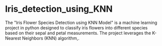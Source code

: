 # Iris_detection_using_KNN
The "Iris Flower Species Detection using KNN Model" is a machine learning project in python designed to classify iris flowers into different species based on their sepal and petal measurements. The project leverages the K-Nearest Neighbors (KNN) algorithm,.
